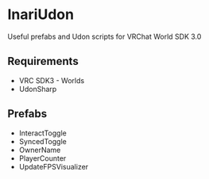 # InariUdon
Useful prefabs and Udon scripts for VRChat World SDK 3.0

## Requirements
* VRC SDK3 - Worlds
* UdonSharp

## Prefabs
* InteractToggle
* SyncedToggle
* OwnerName
* PlayerCounter
* UpdateFPSVisualizer
